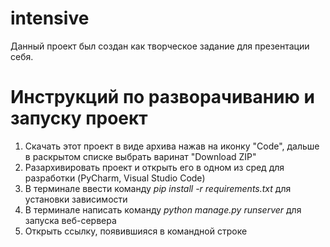 # intensive
Данный проект был создан как творческое задание для презентации себя.

# Инструкций по разворачиванию и запуску проект
1. Скачать этот проект в виде архива нажав на иконку "Code", дальше в раскрытом списке выбрать варинат "Download ZIP"
2. Разархивировать проект и открыть его в одном из сред для разработки (PyCharm, Visual Studio Code)
3. В терминале ввести команду *pip install -r requirements.txt* для установки зависимости
4. В терминале написать команду *python manage.py runserver* для запуска веб-сервера
5. Открыть ссылку, появившияся в командной строке
